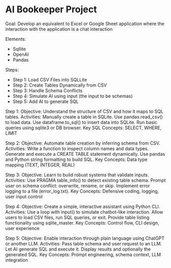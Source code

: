 # AI Bookeeper Project

Goal: Develop an equivalent to Excel or Google Sheet application where the interaction with the application is a chat interaction

Elements:
- Sqllite
- OpenAI
- Pandas

Steps:
- Step 1:  Load CSV Files into SQLLite
- Step 2:  Create Tables Dynamically from CSV
- Step 3:  Handle Schema Conflicts
- Step 4:  Simulate AI using input (the input to be schemas)
- Step 5:  Add AI to generate SQL

Step 1:
Objective: Understand the structure of CSV and how it maps to SQL tables.
Activities:
Manually create a table in SQLite.
Use pandas.read_csv() to load data.
Use dataframe.to_sql() to insert data into SQLite.
Run basic queries using sqlite3 or DB browser.
Key SQL Concepts: SELECT, WHERE, LIMIT

Step 2:
Objective: Automate table creation by inferring schema from CSV.
Activities:
Write a function to inspect column names and data types.
Generate and execute a CREATE TABLE statement dynamically.
Use pandas and Python string formatting to build SQL.
Key Concepts: Data type mapping (TEXT, INTEGER, REAL)

Step 3:
Objective: Learn to build robust systems that validate inputs.
Activities:
Use PRAGMA table_info() to detect existing table schema.
Prompt user on schema conflict: overwrite, rename, or skip.
Implement error logging to a file (error_log.txt).
Key Concepts: Defensive coding, logging, user input control

Step 4:
Objective: Create a simple, interactive assistant using Python CLI.
Activities:
Use a loop with input() to simulate chatbot-like interaction.
Allow users to load CSV files, run SQL queries, or exit.
Provide table listing functionality using sqlite_master.
Key Concepts: Control flow, CLI design, user experience

Step 5:
Objective: Enable interaction through plain language using ChatGPT or another LLM.
Activities:
Pass table schema and user request to an LLM.
Let AI generate SQL and execute it.
Display results and optionally the generated SQL.
Key Concepts: Prompt engineering, schema context, LLM integration



